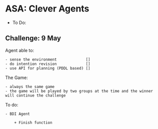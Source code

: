 # ASA: Clever Agents

* To Do:


## Challenge: 9 May


Agent able to:

    - sense the environment             []
    - do intention revision             []
    - use API for planning (PDDL based) []

The Game:

    - always the same game
    - the game will be played by two groups at the time and the winner will continue the challenge

To do:

    - BDI Agent

        + Finish function
